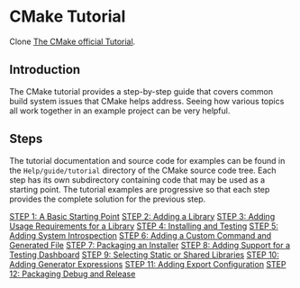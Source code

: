 # CMake Tutorial

Clone [The CMake official Tutorial](https://github.com/Kitware/CMake/tree/master/Help/guide/tutorial).

## Introduction

The CMake tutorial provides a step-by-step guide that covers common build
system issues that CMake helps address. Seeing how various topics all
work together in an example project can be very helpful.

## Steps

The tutorial documentation and source code for examples can be found in the `Help/guide/tutorial` directory of the CMake source code tree.  Each step has its own subdirectory containing code that may be used as a starting point. The tutorial examples are progressive so that each step provides the complete solution for the previous step.

[STEP 1: A Basic Starting Point](./A%20Basic%20Starting%20Point.md)
[STEP 2: Adding a Library](./Adding%20a%20Library.md)
[STEP 3: Adding Usage Requirements for a Library](./Adding%20Usage%20Requirements%20for%20a%20Library.md)
[STEP 4: Installing and Testing](./Installing%20and%20Testing.md)
[STEP 5: Adding System Introspection](./Adding%20System%20Introspection.md)
[STEP 6: Adding a Custom Command and Generated File](./Adding%20a%20Custom%20Command%20and%20Generated%20File.md)
[STEP 7: Packaging an Installer](./Packaging%20an%20Installer.md)
[STEP 8: Adding Support for a Testing Dashboard](./Adding%20Support%20for%20a%20Testing%20Dashboard.md)
[STEP 9: Selecting Static or Shared Libraries](./Selecting%20Static%20or%20Shared%20Libraries.md)
[STEP 10: Adding Generator Expressions](./Adding%20Generator%20Expressions.md)
[STEP 11: Adding Export Configuration](./Adding%20Export%20Configuration.md)
[STEP 12: Packaging Debug and Release](./Packaging%20Debug%20and%20Release.md)
